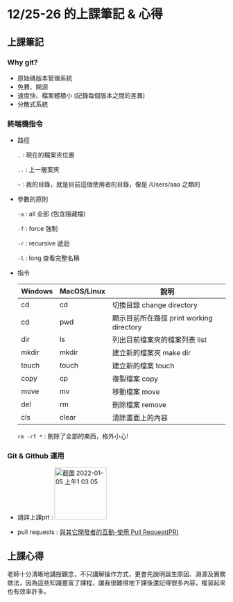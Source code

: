 # 12/25-26 的上課筆記 & 心得

## 上課筆記

### Why git?
- 原始碼版本管理系統
- 免費、開源
- 速度快、檔案體積小 (記錄每個版本之間的差異)
- 分散式系統

### 終端機指令
- 路徑

  `.` : 現在的檔案夾位置

  `..` : 上一層案夾

  `~` : 我的目錄，就是目前這個使用者的目錄，像是 /Users/aaa 之類的

- 參數的原則

  `-a` : all 全部 (包含隱藏檔)

  `-f` : force 強制

  `-r` : recursive 遞迴

  `-l` : long 查看完整名稱

- 指令

  | Windows | MacOS/Linux | 說明 |
  | -------- | -------- | -------- |
  | cd     | cd     | 切換目錄 change directory    |
  | cd     | pwd     | 顯示目前所在路徑 print working directory    |
  | dir     | ls     | 列出目前檔案夾的檔案列表  list   |
  | mkdir     | mkdir     | 建立新的檔案夾  make dir   |
  | touch     | touch     | 建立新的檔案  touch   |
  | copy     | cp     | 複製檔案   copy  |
  | move     | mv     | 移動檔案   move  |
  | del     | rm     | 刪除檔案    remove |
  | cls     | clear     | 清除畫面上的內容     |

  `rm -rf *` : 刪除了全部的東西，格外小心!
  
### Git & Github 運用

- 請詳上課ptt : <img width="120" alt="截圖 2022-01-05 上午1 03 05" src="https://user-images.githubusercontent.com/95270411/148096164-73d7fb49-4d06-482b-880f-255787b38f48.png">

- pull requests : [與其它開發者的互動-使用 Pull Request(PR)]

[與其它開發者的互動-使用 Pull Request(PR)]:https://gitbook.tw/chapters/github/pull-request


## 上課心得
老師十分清晰地講授觀念，不只講解操作方式，更會先說明誕生原因、淵源及實務做法，因為這些知識豐富了課程，讓我很難得地下課後還記得很多內容，複習起來也有效率許多。
